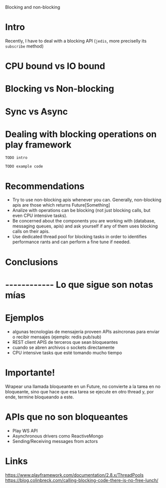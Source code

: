 Blocking and non-blocking

# Intro

Recently, I have to deal with a blocking API (`jedis`, more preciselly its `subscribe` method)

# CPU bound vs IO bound

# Blocking vs Non-blocking

# Sync vs Async

# Dealing with blocking operations on play framework

`TODO intro`

`TODO example code`

# Recommendations

* Try to use non-blocking apis whenever you can. Generally, non-blocking apis are those which returns Future[Something]
* Analize with operations can be blocking (not just blocking calls, but even CPU intensive tasks).
* Be concerned about the components you are working with (database, messaging queues, apis) and ask yourself if any of them uses blocking calls on their apis.
* Use dedicated thread pool for blocking tasks in order to identifies performance rants and can perform a fine tune if needed. 

# Conclusions

# ------------ Lo que sigue son notas mías

# Ejemplos

* algunas tecnologías de mensajería proveen APIs asíncronas para enviar o recibir mensajes (ejemplo: redis pub/sub)
* REST client APIS de terceros que sean bloqueantes
* cuando se abren archivos o sockets directamente
* CPU intensive tasks que esté tomando mucho tiempo

# Importante!

Wrapear una llamada bloqueante en un Future, no convierte a la tarea en no bloqueante, sino que hace que esa tarea se ejecute en otro thread y, por ende, termine bloqueando a este.

# APIs que no son bloqueantes

* Play WS API
* Asynchronous drivers como ReactiveMongo
* Sending/Receiving messages from actors


# Links

https://www.playframework.com/documentation/2.8.x/ThreadPools
https://blog.colinbreck.com/calling-blocking-code-there-is-no-free-lunch/